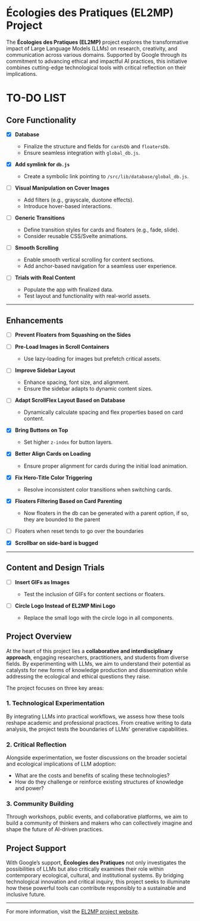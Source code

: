 # Écologies des Pratiques (EL2MP) Project

The **Écologies des Pratiques (EL2MP)** project explores the transformative impact of Large Language Models (LLMs) on research, creativity, and communication across various domains. Supported by Google through its commitment to advancing ethical and impactful AI practices, this initiative combines cutting-edge technological tools with critical reflection on their implications.

# **TO-DO LIST**

## **Core Functionality**

- [x] **Database**

  - Finalize the structure and fields for `cardsDb` and `floatersDb`.
  - Ensure seamless integration with `global_db.js`.

- [x] **Add symlink for `db.js`**

  - Create a symbolic link pointing to `/src/lib/database/global_db.js`.

- [ ] **Visual Manipulation on Cover Images**

  - Add filters (e.g., grayscale, duotone effects).
  - Introduce hover-based interactions.

- [ ] **Generic Transitions**

  - Define transition styles for cards and floaters (e.g., fade, slide).
  - Consider reusable CSS/Svelte animations.

- [ ] **Smooth Scrolling**

  - Enable smooth vertical scrolling for content sections.
  - Add anchor-based navigation for a seamless user experience.

- [ ] **Trials with Real Content**
  - Populate the app with finalized data.
  - Test layout and functionality with real-world assets.

---

## **Enhancements**

- [ ] **Prevent Floaters from Squashing on the Sides**

- [ ] **Pre-Load Images in Scroll Containers**

  - Use lazy-loading for images but prefetch critical assets.

- [ ] **Improve Sidebar Layout**

  - Enhance spacing, font size, and alignment.
  - Ensure the sidebar adapts to dynamic content sizes.

- [ ] **Adapt ScrollFlex Layout Based on Database**

  - Dynamically calculate spacing and flex properties based on card content.

- [x] **Bring Buttons on Top**

  - Set higher `z-index` for button layers.

- [x] **Better Align Cards on Loading**

  - Ensure proper alignment for cards during the initial load animation.

- [x] **Fix Hero-Title Color Triggering**

  - Resolve inconsistent color transitions when switching cards.

- [x] **Floaters Filtering Based on Card Parenting**

  - Now floaters in the db can be generated with a parent option, if so, they are bounded to the parent

- [ ] Floaters when reset tends to go over the boundaries
- [x] **Scrollbar on side-bard is bugged**

---

## **Content and Design Trials**

- [ ] **Insert GIFs as Images**

  - Test the inclusion of GIFs for content sections or floaters.

- [ ] **Circle Logo Instead of EL2MP Mini Logo**
  - Replace the small logo with the circle logo in all components.

## Project Overview

At the heart of this project lies a **collaborative and interdisciplinary approach**, engaging researchers, practitioners, and students from diverse fields. By experimenting with LLMs, we aim to understand their potential as catalysts for new forms of knowledge production and dissemination while addressing the ecological and ethical questions they raise.

The project focuses on three key areas:

### 1. Technological Experimentation

By integrating LLMs into practical workflows, we assess how these tools reshape academic and professional practices. From creative writing to data analysis, the project tests the boundaries of LLMs' generative capabilities.

### 2. Critical Reflection

Alongside experimentation, we foster discussions on the broader societal and ecological implications of LLM adoption:

- What are the costs and benefits of scaling these technologies?
- How do they challenge or reinforce existing structures of knowledge and power?

### 3. Community Building

Through workshops, public events, and collaborative platforms, we aim to build a community of thinkers and makers who can collectively imagine and shape the future of AI-driven practices.

## Project Support

With Google’s support, **Écologies des Pratiques** not only investigates the possibilities of LLMs but also critically examines their role within contemporary ecological, cultural, and institutional systems. By bridging technological innovation and critical inquiry, this project seeks to illuminate how these powerful tools can contribute responsibly to a sustainable and inclusive future.

---

For more information, visit the [EL2MP project website](https://medialab.github.io/EL2MP/).

